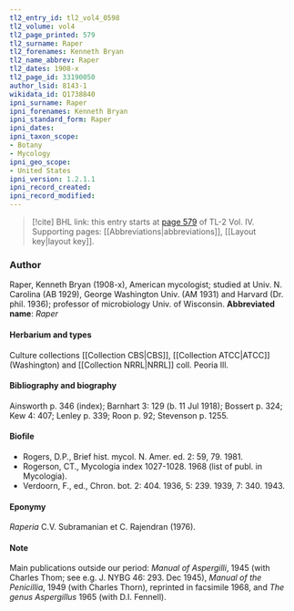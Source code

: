 ```yaml
---
tl2_entry_id: tl2_vol4_0598
tl2_volume: vol4
tl2_page_printed: 579
tl2_surname: Raper
tl2_forenames: Kenneth Bryan
tl2_name_abbrev: Raper
tl2_dates: 1908-x
tl2_page_id: 33190050
author_lsid: 8143-1
wikidata_id: Q1738840
ipni_surname: Raper
ipni_forenames: Kenneth Bryan
ipni_standard_form: Raper
ipni_dates: 
ipni_taxon_scope: 
- Botany
- Mycology
ipni_geo_scope: 
- United States
ipni_version: 1.2.1.1
ipni_record_created: 
ipni_record_modified:
---
```



> [!cite] BHL link: this entry starts at [page 579](https://www.biodiversitylibrary.org/page/33190050) of TL-2 Vol. IV.
> Supporting pages: [[Abbreviations|abbreviations]], [[Layout key|layout key]].

### Author

Raper, Kenneth Bryan (1908-x), American mycologist; studied at Univ. N. Carolina (AB 1929), George Washington Univ. (AM 1931) and Harvard (Dr. phil. 1936); professor of microbiology Univ. of Wisconsin. 
**Abbreviated name**: *Raper*

#### Herbarium and types

Culture collections [[Collection CBS|CBS]], [[Collection ATCC|ATCC]] (Washington) and [[Collection NRRL|NRRL]] coll. Peoria Ill.

#### Bibliography and biography

Ainsworth p. 346 (index); Barnhart 3: 129 (b. 11 Jul 1918); Bossert p. 324; Kew 4: 407; Lenley p. 339; Roon p. 92; Stevenson p. 1255.

#### Biofile

- Rogers, D.P., Brief hist. mycol. N. Amer. ed. 2: 59, 79. 1981.
- Rogerson, CT., Mycologia index 1027-1028. 1968 (list of publ. in Mycologia).
- Verdoorn, F., ed., Chron. bot. 2: 404. 1936, 5: 239. 1939, 7: 340. 1943.

#### Eponymy

*Raperia* C.V. Subramanian et C. Rajendran (1976).

#### Note

Main publications outside our period: *Manual of Aspergilli*, 1945 (with Charles Thom; see e.g. J. NYBG 46: 293. Dec 1945), *Manual of the Penicillia*, 1949 (with Charles Thorn), reprinted in facsimile 1968, and *The genus Aspergillus* 1965 (with D.I. Fennell).

